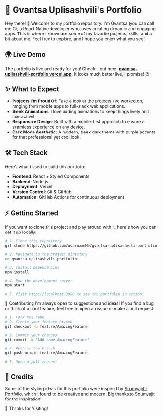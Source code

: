 # 🌟 Gvantsa Uplisashvili's Portfolio

Hey there! 👋 Welcome to my portfolio repository. I'm Gvantsa (you can call me G), a React Native developer who loves creating dynamic and engaging apps. This is where I showcase some of my favorite projects, skills, and a bit about me. Feel free to explore, and I hope you enjoy what you see!

## 🌍 Live Demo

The portfolio is live and ready for you! Check it out here: [**gvantsa-uplisashvili-portfolio.vercel.app**](https://gvantsa-uplisashvili-portfolio-866a.vercel.app). It looks much better live, I promise! 😉

## ✨ What to Expect

- **Projects I'm Proud Of**: Take a look at the projects I've worked on, ranging from mobile apps to full-stack web applications.
- **Sleek Animations**: I love adding animations to keep things lively and interactive!
- **Responsive Design**: Built with a mobile-first approach to ensure a seamless experience on any device.
- **Dark Mode Aesthetic**: A modern, sleek dark theme with purple accents for that professional yet cool look.

## 🛠 Tech Stack

Here’s what I used to build this portfolio:

- **Frontend**: React + Styled Components
- **Backend**: Node.js
- **Deployment**: Vercel
- **Version Control**: Git & GitHub
- **Automation**: GitHub Actions for continuous deployment

## ⚡ Getting Started

If you want to clone this project and play around with it, here's how you can set it up locally:

```bash
# 1. Clone this repository
git clone https://github.com/usarnameMe/gvantsa-uplisashvili-portfolio.git

# 2. Navigate to the project directory
cd gvantsa-uplisashvili-portfolio

# 3. Install dependencies
npm install

# 4. Run the development server
npm start

# 5. Visit http://localhost:3000 to see the portfolio in action.
```

🤝 Contributing
I’m always open to suggestions and ideas! If you find a bug or think of a cool feature, feel free to open an issue or make a pull request:

```bash
# 1. Fork the repo
# 2. Create your feature branch
git checkout -b feature/AmazingFeature

# 3. Commit your changes
git commit -m 'Add some AmazingFeature'

# 4. Push to the branch
git push origin feature/AmazingFeature

# 5. Open a pull request
```
## 🎨 Credits

Some of the styling ideas for this portfolio were inspired by [Soumyajit's Portfolio](https://github.com/soumyajit4419/Portfolio), which I found to be creative and modern. Big thanks to Soumyajit for the inspiration!


🙏 Thanks for Visiting!

